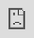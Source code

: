 <!DOCTYPE html>
<html lang="en">
<head>
  <meta charset="UTF-8">
  <title>unitedailyx</title>
  <style>
    html, body {
      margin: 0;
      padding: 0;
      height: 100%;
      overflow: hidden;
      background-color: #000;
      font-family: Arial, sans-serif;
    }

    #logo {
      position: absolute;
      top: 10px;
      left: 20px;
      z-index: 10;
      color: white;
      font-size: 24px;
      font-weight: bold;
      background: rgba(0, 0, 0, 0.6);
      padding: 10px 15px;
      border-radius: 8px;
    }

    #player {
      position: absolute;
      top: 0;
      left: 0;
      width: 100%;
      height: 100%;
      border: 0;
    }
  </style>
</head>
<body>
  <div id="logo">unitedailyx</div>
  <iframe
    id="player"
    marginheight="0"
    marginwidth="0"
    src="https://veplay.top/stream/93769435-0a71-42cc-af57-7f4181e884ea"
    scrolling="no"
    allowfullscreen="yes"
    allow="encrypted-media; picture-in-picture;"
    width="100%"
    height="100%"
    frameborder="0"
    style="position:absolute;">
  </iframe>
</body>
</html>